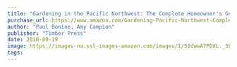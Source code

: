 ```yaml
---
title: "Gardening in the Pacific Northwest: The Complete Homeowner's Guide"
purchase_url: https://www.amazon.com/Gardening-Pacific-Northwest-Complete-Homeowners/dp/1604693339?SubscriptionId=AKIAIVZLK2PABGQI2KAQ&tag=everrail-20&linkCode=xm2&camp=2025&creative=165953&creativeASIN=1604693339
author: "Paul Bonine, Amy Campion"
publisher: "Timber Press"
date: 2018-09-19
image: https://images-na.ssl-images-amazon.com/images/I/51dwwA7PDXL._SL75_.jpg
tags:
---
```


